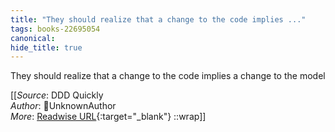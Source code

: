```yaml
---
title: "They should realize that a change to the code implies ..."
tags: books-22695054
canonical: 
hide_title: true
---
```


They should realize that a change to the code implies a change to the model


[[_Source_: DDD Quickly<br>
_Author_: UnknownAuthor<br>
_More_: [Readwise URL](https://readwise.io/open/446271382){:target="_blank"}
::wrap]]